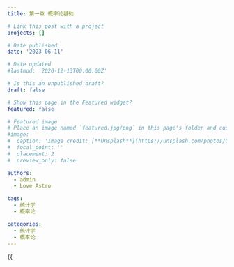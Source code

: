 ```yaml
---
title: 第一章 概率论基础

# Link this post with a project
projects: []

# Date published
date: '2023-06-11'

# Date updated
#lastmod: '2020-12-13T00:00:00Z'

# Is this an unpublished draft?
draft: false

# Show this page in the Featured widget?
featured: false

# Featured image
# Place an image named `featured.jpg/png` in this page's folder and customize its options here.
#image:
#  caption: 'Image credit: [**Unsplash**](https://unsplash.com/photos/CpkOjOcXdUY)'
#  focal_point: ''
#  placement: 2
#  preview_only: false

authors:
  - admin
  - Love Astro

tags:
  - 统计学
  - 概率论

categories:
  - 统计学
  - 概率论
---
```

<div class="full-screen">
 {{<audio 1488737309>}}
### 一、概率基础知识

定义：（概率）设  $\mathrm{E}$  是随机实验,  $\mathrm{S}$  是它的样本空间, 对于  $\mathrm{E}$  中的每一事 件  $\mathrm{A}$  赋予一个实数, 记为  $P(A)$ , 称为事件  $\mathrm{A}$  的概率，如果集合函数  $P\left({ }^{\circ}\right)$  满足:

1 非负性：对任意  $\mathrm{A}$ , 有  $P(A) \geq 0$ ;

2 规范性：对于必然事件  $\mathrm{S}, P(S)=1$ ;

3 可列可加性：设  $A_{1}, A_{2}, \ldots$  是两两互不相容的事件, 即  $A_{i} A_{j}=\phi$, $i \neq j$ ,  $i, j=1,2, \ldots$ , 则有  $P\left(A_{1} \bigcup A_{2} \bigcup \ldots\right)=P\left(A_{1}\right)+P\left(A_{2}\right)+\ldots$ 

概率的性质:

性质 1:  $P(\phi)=0$ .

性质 2: (有限可加性) 若 $ A_{1}, A_{2}, \ldots, A_{n} $ 两两互不相容, 即 $ A_{i} A_{j}=\phi$ , 当 $ i \neq j $ 时, 则有

$$P\left(A_{1} \bigcup A_{2} \bigcup \ldots \bigcup A_{n}\right)=P\left(A_{1}\right)+P\left(A_{2}\right)+\ldots P\left(A_{n}\right)$$ .

性质 3: 若  $A \subseteq B$ , 则
$$
P(B-A)=P(B)-P(A) ,
P(B) \geq P(A)
$$

定义： 设  $A$  和  $B$  是两个随机事件, 且  $P(A)>0$ , 称

$$P(B \mid A)=\frac{P(A B)}{P(A)}$$

为在事件 $ A $ 发生的条件下事件$  B  $发生的条件概率。
乘法定理： 设  $P(A)>0 $, 则

$P(A B)=P(B \mid A) P(A)$

定义： 设  $S $ 为实验 $ E $ 的样本空间,  $B_{1}, B_{2}, \ldots, B_{n}$  为 $ S$  上的一组随机 事件, 若

i)  $B_{i} B_{j}=\phi, i \neq j, i, j=1,2, \ldots, n $

ii)  $B_{1} \bigcup B_{2} \bigcup \ldots \bigcup B_{n}=S $

则称   $B_{1}, B_{2}, \ldots, B_{n} $  为样本空间   $S $  上的一个划分。

定理：设实验   $E $  上的样本空间为  $ S, A  $ 为  $ E  $ 的事件,   $B_{1}, B_{2}, \ldots, B_{n} $  是   $S   $上的一个划分, 且  $ P\left(B_{i}\right)>0,(i=1,2, \ldots, n) $ , 则
{{< math >}}
$$
\begin{split}
P(A) = & P(A \mid B_1) P(B_1) + \\
       & P(A \mid B_2) P(B_2) + \\
       & \ldots + \\
       & P(A \mid B_n) P(B_n)
\end{split}
$$
{{< /math >}}

这个公式被称为全概率公式。

定义： 设  $ A $  和  $ B   $是两个随机事件, 若满足  $ P(A B)=P(A) P(B)  $ 则称   $A  $ 和   $B  $ 相互独立。

定理：若  $ A $  和  $ B  $ 是两个随机事件, 且有   $P(A)>0  $, 若   $A $  和   $B  $ 相互独 立, 则  $ P(B \mid A)=P(B)  $ 成立, 反之亦然。

定理：若随机事件  $ A $  和  $ B $相互独立，则下列各对随机事件也相互独立：   $A  $ 和  $ \bar{B}, \bar{A}   $和  $ B, \bar{A}  和  \bar{B}  $ 。
如果有三个随机事件   $A, B, C $ , 它们相互独立，当且仅当
{{< math >}}
$$
\begin{split}
P(A B)=P(A) P(B), \\
P(A C)=P(A) P(C), \\
P(B C)=P(B) P(C), \\
P(A B C)=P(A) P(B) P(C) .
\end{split}
$$
{{< /math >}}
定理：设实验  $E $ 的样本空间为 $ S, A $ 为  $E$  的随机事件,$  B_{1}, B_{2}, \ldots, B_{n}$  是  $S$  上的一个划分, 且 $ P(A)>0, P\left(B_{i}\right)>0,(i=1,2, \ldots, n)$ , 则

$$P\left(B_{i} \mid A\right)=\frac{P\left(A \mid B_{i}\right) P\left(B_{i}\right)}{\sum_{j=1}^{n} P\left(A \mid B_{j}\right) P\left(B_{j}\right)}$$

这称为贝叶斯公式。
对于两个随机事件  $A $ 和  $B$ , 贝叶斯公式也可以写成
$$
\begin{array}{l}
P(B \mid A)=\frac{P(A \mid B) P(B)}{P(A \mid \bar{B}) P(\bar{B})+P(A \mid B) P(B)} \\
=\quad \frac{P(A \mid B) P(B)}{P(A)} \\
\end{array}
$$

上面公式等号左面称为后验概率（posterior probability），等号右边 分子上第一项称为似然概率 (likelihood) ，第二项称为先验概率 (prior probability), 而分母上的项称为证据 (evidence), 即

$$\overbrace{P(B \mid A)}^{\text {posterior }}=\frac{\overbrace{P(A \mid B)}^{\text {likelihood }} \overbrace{P(B)}^{\text {prior }}}{\underbrace{P(A)}_{\text {evidence }}}$$

#### 二、实例

![image (6)](https://github.com/wangboting/hugo-blog-theme/assets/71454203/b3d93ca2-9d88-4a53-a0ca-3ef879365def)


![image (7)](https://github.com/wangboting/hugo-blog-theme/assets/71454203/27f2721c-a4f7-4957-ad03-87062b70f579)


![image (8)](https://github.com/wangboting/hugo-blog-theme/assets/71454203/a55ae45b-9559-4fd7-96b6-e3de075c0dbf)


![image (9)](https://github.com/wangboting/hugo-blog-theme/assets/71454203/97a1e4ad-68e9-4f46-9b39-bcff5a2a645a)


![image (10)](https://github.com/wangboting/hugo-blog-theme/assets/71454203/7fbdc2c4-2468-4e53-8346-aa69750ca0e8)

![image (11)](https://github.com/wangboting/hugo-blog-theme/assets/71454203/9f12ce85-4b75-4998-89e1-9134e0cfc1fc)
</div>
